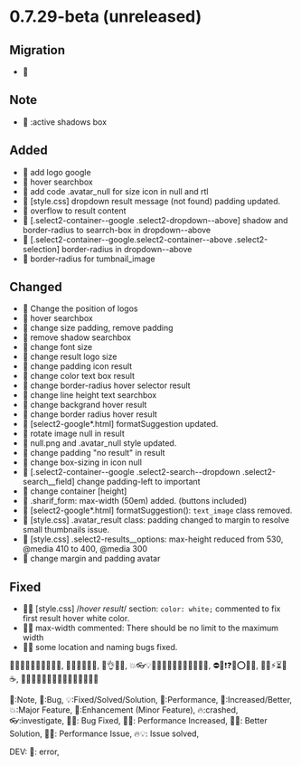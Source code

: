 # 0.7.29-beta (unreleased)

## Migration

* 🚧 

## Note

* 🚨 :active shadows box

## Added

* 🎈 add logo google
* 🎈 hover searchbox
* 🎈 add code .avatar_null for size icon in null and rtl
* 🎈 [style.css] dropdown result message (not found) padding updated.
* 🎈 overflow to result content
* 🎈 [.select2-container--google .select2-dropdown--above] shadow and border-radius to searrch-box in dropdown--above
* 🎈 [.select2-container--google.select2-container--above .select2-selection] border-radius in dropdown--above
* 🎈 border-radius for tumbnail_image

## Changed

* 🔷 Change the position of logos
* 🔷 hover searchbox
* 🔷 change size padding, remove padding
* 🔷 remove shadow searchbox
* 🔷 change font size
* 🔷 change result logo size
* 🔷 change padding icon result
* 🔷 change color text box result
* 🔷 change border-radius hover selector result
* 🔷 change line height text searchbox
* 🔷 change backgrand hover result
* 🔷 change border radius hover result
* 🔷 [select2-google*.html] formatSuggestion updated.
* 🔷 rotate image null in result
* 🔷 null.png and .avatar_null style updated.
* 🔷 change padding "no result" in result
* 🔷 change box-sizing in icon null
* 🔷 [.select2-container--google .select2-search--dropdown .select2-search__field] change padding-left to important 
* 🔷 change container [height]
* 🔷 .sharif_form: max-width (50em) added. (buttons included)
* 🔷 [select2-google*.html] formatSuggestion(): `text_image` class removed.
* 🔷 [style.css] .avatar_result class: padding changed to margin to resolve small thumbnails issue.
* 🔷 [style.css] .select2-results__options: max-height reduced from 530, @media 410 to 400, @media 300
* 🔷 change margin and padding avatar

## Fixed

* 🐛💡 [style.css] /*hover result*/ section: `color: white;` commented to fix first result hover white color.
* 🐛💡 max-width commented: There should be no limit to the maximum width 
* 🐛💡 some location and naming bugs fixed.

🤸😂😉😋😜🤪😄😁😇🤩, 🤕🤔🙄😬😶😳, 🤲👌👏🤞, 💥👓💡🚀🎉🎯🥇🎃🎁🎈🔴🔵🔶🔷, ⛔🛑❗❓❌⭕✅❎, 🚨🚧⚡⏳🔥☕,
🌵🍀🌱🌿🌲🌳🍁🍂🐛🐢🦎🐥🐣🐌🦀

🚨:Note, 🐛:Bug, 💡:Fixed/Solved/Solution, 🎯:Performance, 🚀:Increased/Better, 💥:Major Feature, 🎈:Enhancement (Minor
Feature), 🔥:crashed, 👓:investigate, 🐛💡: Bug Fixed, 🎯🚀: Performance Increased, 🚀💡: Better Solution, 🎯🔥:
Performance Issue, 🔥💡: Issue solved,

DEV: 🛑: error, 
